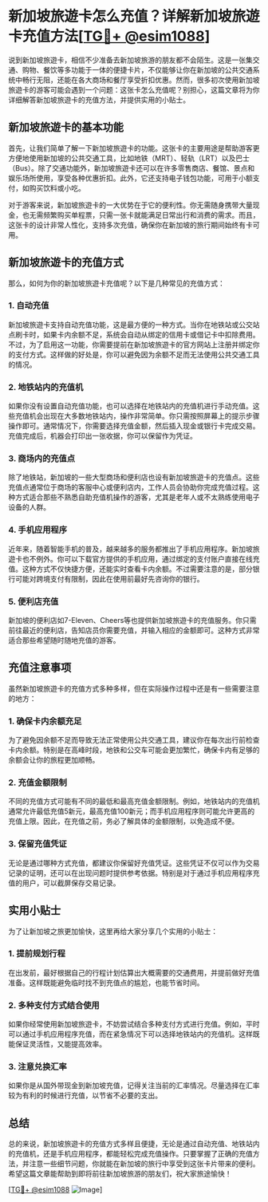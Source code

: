# 新加坡旅遊卡怎么充值？详解新加坡旅遊卡充值方法[[TG💪+ @esim1088](https://t.me/s/esim1088)]

说到新加坡旅遊卡，相信不少准备去新加坡旅游的朋友都不会陌生。这是一张集交通、购物、餐饮等多功能于一体的便捷卡片，不仅能够让你在新加坡的公共交通系统中畅行无阻，还能在各大商场和餐厅享受折扣优惠。然而，很多初次使用新加坡旅遊卡的游客可能会遇到一个问题：这张卡怎么充值呢？别担心，这篇文章将为你详细解答新加坡旅遊卡的充值方法，并提供实用的小贴士。

## 新加坡旅遊卡的基本功能

首先，让我们简单了解一下新加坡旅遊卡的功能。这张卡的主要用途是帮助游客更方便地使用新加坡的公共交通工具，比如地铁（MRT）、轻轨（LRT）以及巴士（Bus）。除了交通功能外，新加坡旅遊卡还可以在许多零售商店、餐馆、景点和娱乐场所使用，享受各种优惠折扣。此外，它还支持电子钱包功能，可用于小额支付，如购买饮料或小吃。

对于游客来说，新加坡旅遊卡的一大优势在于它的便利性。你无需随身携带大量现金，也无需频繁购买单程票，只需一张卡就能满足日常出行和消费的需求。而且，这张卡的设计非常人性化，支持多次充值，确保你在新加坡的旅行期间始终有卡可用。

## 新加坡旅遊卡的充值方式

那么，如何为你的新加坡旅遊卡充值呢？以下是几种常见的充值方式：

### 1. 自动充值

新加坡旅遊卡支持自动充值功能，这是最方便的一种方式。当你在地铁站或公交站点刷卡时，如果卡内余额不足，系统会自动从绑定的信用卡或借记卡中扣除费用。不过，为了启用这一功能，你需要提前在新加坡旅遊卡的官方网站上注册并绑定你的支付方式。这样做的好处是，你可以避免因为余额不足而无法使用公共交通工具的情况。

### 2. 地铁站内的充值机

如果你没有设置自动充值功能，也可以选择在地铁站内的充值机进行手动充值。这些充值机会出现在大多数地铁站内，操作非常简单。你只需按照屏幕上的提示步骤操作即可。通常情况下，你需要选择充值金额，然后插入现金或银行卡完成交易。充值完成后，机器会打印出一张收据，你可以保留作为凭证。

### 3. 商场内的充值点

除了地铁站，新加坡的一些大型商场和便利店也设有新加坡旅遊卡的充值点。这些充值点通常位于商场的客服中心或便利店内，工作人员会协助你完成充值过程。这种方式适合那些不熟悉自助充值机操作的游客，尤其是老年人或不太熟练使用电子设备的人群。

### 4. 手机应用程序

近年来，随着智能手机的普及，越来越多的服务都推出了手机应用程序。新加坡旅遊卡也不例外。你可以下载官方提供的手机应用，通过绑定的支付账户直接在线充值。这种方式不仅快捷方便，还能实时查看卡内余额。不过需要注意的是，部分银行可能对跨境支付有限制，因此在使用前最好先咨询你的银行。

### 5. 便利店充值

新加坡的便利店如7-Eleven、Cheers等也提供新加坡旅遊卡的充值服务。你只需前往最近的便利店，告知店员你需要充值，并输入相应的金额即可。这种方式非常适合那些希望随时随地充值的游客。

## 充值注意事项

虽然新加坡旅遊卡的充值方式多种多样，但在实际操作过程中还是有一些需要注意的地方：

### 1. 确保卡内余额充足

为了避免因余额不足而导致无法正常使用公共交通工具，建议你在每次出行前检查卡内余额。特别是在高峰时段，地铁和公交车可能会更加繁忙，确保卡内有足够的余额会让你的旅程更加顺畅。

### 2. 充值金额限制

不同的充值方式可能有不同的最低和最高充值金额限制。例如，地铁站内的充值机通常允许最低充值5新元，最高充值100新元；而手机应用程序则可能允许更高的充值上限。因此，在充值之前，务必了解具体的金额限制，以免造成不便。

### 3. 保留充值凭证

无论是通过哪种方式充值，都建议你保留好充值凭证。这些凭证不仅可以作为交易记录的证明，还可以在出现问题时提供参考依据。特别是对于通过手机应用程序充值的用户，可以截屏保存交易记录。

## 实用小贴士

为了让新加坡之旅更加愉快，这里再给大家分享几个实用的小贴士：

### 1. 提前规划行程

在出发前，最好根据自己的行程计划估算出大概需要的交通费用，并提前做好充值准备。这样既能避免临时找不到充值点的尴尬，也能节省时间。

### 2. 多种支付方式结合使用

如果你经常使用新加坡旅遊卡，不妨尝试结合多种支付方式进行充值。例如，平时可以通过手机应用程序充值，而在紧急情况下可以选择地铁站内的充值机。这样既能保证灵活性，又能提高效率。

### 3. 注意兑换汇率

如果你是从国外带现金到新加坡充值，记得关注当前的汇率情况。尽量选择在汇率较为有利的时候进行充值，以节省不必要的支出。

## 总结

总的来说，新加坡旅遊卡的充值方式多样且便捷，无论是通过自动充值、地铁站内的充值机，还是手机应用程序，都能轻松完成充值操作。只要掌握了正确的充值方法，并注意一些细节问题，你就能在新加坡的旅行中享受到这张卡片带来的便利。希望这篇文章能帮助到即将前往新加坡旅游的朋友们，祝大家旅途愉快！

[[TG💪+ @esim1088](https://t.me/s/esim1088) ![Image](https://i.postimg.cc/4NQfJmqS/Snipaste-2025-05-13-00-14-12.png)]